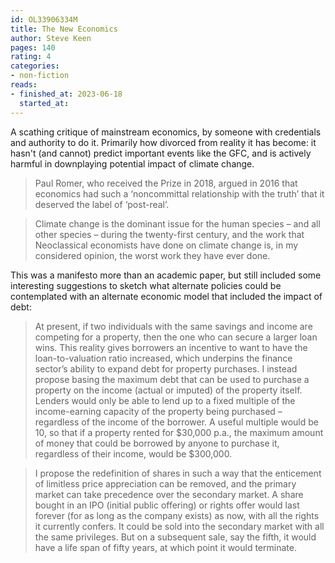 ```yaml
---
id: OL33906334M
title: The New Economics
author: Steve Keen
pages: 140
rating: 4
categories:
- non-fiction
reads:
- finished_at: 2023-06-18
  started_at:
---
```


A scathing critique of mainstream economics, by someone with credentials and
authority to do it. Primarily how divorced from reality it has become: it
hasn't (and cannot) predict important events like the GFC, and is actively
harmful in downplaying potential impact of climate change.

> Paul Romer, who received the Prize in 2018, argued in 2016 that economics had such a ‘noncommittal relationship with the truth’ that it deserved the label of ‘post-real’.

> Climate change is the dominant issue for the human species – and all other species – during the twenty-first century, and the work that Neoclassical economists have done on climate change is, in my considered opinion, the worst work they have ever done.


This was a manifesto more than an academic paper, but still included some
interesting suggestions to sketch what alternate policies could be contemplated
with an alternate economic model that included the impact of debt:

> At present, if two individuals with the same savings and income are competing
> for a property, then the one who can secure a larger loan wins. This reality
> gives borrowers an incentive to want to have the loan-to-valuation ratio
> increased, which underpins the finance sector’s ability to expand debt for
> property purchases. I instead propose basing the maximum debt that can be
> used to purchase a property on the income (actual or imputed) of the property
> itself. Lenders would only be able to lend up to a fixed multiple of the
> income-earning capacity of the property being purchased – regardless of the
> income of the borrower. A useful multiple would be 10, so that if a property
> rented for $30,000 p.a., the maximum amount of money that could be borrowed
> by anyone to purchase it, regardless of their income, would be $300,000.

> I propose the redefinition of shares in such a way that the enticement of
> limitless price appreciation can be removed, and the primary market can take
> precedence over the secondary market. A share bought in an IPO (initial
> public offering) or rights offer would last forever (for as long as the
> company exists) as now, with all the rights it currently confers. It could be
> sold into the secondary market with all the same privileges. But on a
> subsequent sale, say the fifth, it would have a life span of fifty years, at
> which point it would terminate.
